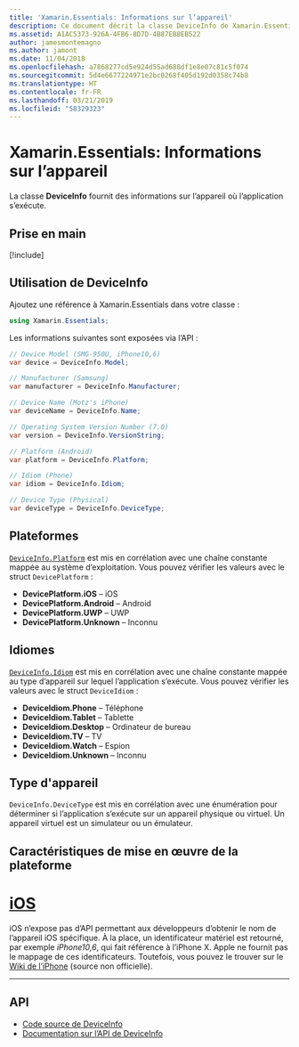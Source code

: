 ```yaml
---
title: 'Xamarin.Essentials: Informations sur l’appareil'
description: Ce document décrit la classe DeviceInfo de Xamarin.Essentials, qui fournit des informations sur l’appareil où l’application s’exécute.
ms.assetid: A1AC5373-926A-4FB6-8D7D-4B87EB8EB522
author: jamesmontemagno
ms.author: jamont
ms.date: 11/04/2018
ms.openlocfilehash: a7868277cd5e924d55ad688df1e8e07c81c5f074
ms.sourcegitcommit: 5d4e6677224971e2bc0268f405d192d0358c74b8
ms.translationtype: HT
ms.contentlocale: fr-FR
ms.lasthandoff: 03/21/2019
ms.locfileid: "58329323"
---
```

# <a name="xamarinessentials-device-information"></a>Xamarin.Essentials: Informations sur l’appareil

La classe **DeviceInfo** fournit des informations sur l’appareil où l’application s’exécute.

## <a name="get-started"></a>Prise en main

[!include[](~/essentials/includes/get-started.md)]

## <a name="using-deviceinfo"></a>Utilisation de DeviceInfo

Ajoutez une référence à Xamarin.Essentials dans votre classe :

```csharp
using Xamarin.Essentials;
```

Les informations suivantes sont exposées via l’API :

```csharp
// Device Model (SMG-950U, iPhone10,6)
var device = DeviceInfo.Model;

// Manufacturer (Samsung)
var manufacturer = DeviceInfo.Manufacturer;

// Device Name (Motz's iPhone)
var deviceName = DeviceInfo.Name;

// Operating System Version Number (7.0)
var version = DeviceInfo.VersionString;

// Platform (Android)
var platform = DeviceInfo.Platform;

// Idiom (Phone)
var idiom = DeviceInfo.Idiom;

// Device Type (Physical)
var deviceType = DeviceInfo.DeviceType;
```

## <a name="platforms"></a>Plateformes

[`DeviceInfo.Platform`](xref:Xamarin.Essentials.DeviceInfo.Platform) est mis en corrélation avec une chaîne constante mappée au système d’exploitation. Vous pouvez vérifier les valeurs avec le struct `DevicePlatform` :

- **DevicePlatform.iOS** – iOS
- **DevicePlatform.Android** – Android
- **DevicePlatform.UWP** – UWP
- **DevicePlatform.Unknown** – Inconnu

## <a name="idioms"></a>Idiomes

[`DeviceInfo.Idiom`](xref:Xamarin.Essentials.DeviceInfo.Idiom) est mis en corrélation avec une chaîne constante mappée au type d’appareil sur lequel l’application s’exécute. Vous pouvez vérifier les valeurs avec le struct `DeviceIdiom` :

- **DeviceIdiom.Phone** – Téléphone
- **DeviceIdiom.Tablet** – Tablette
- **DeviceIdiom.Desktop** – Ordinateur de bureau
- **DeviceIdiom.TV** – TV
- **DeviceIdiom.Watch** – Espion
- **DeviceIdiom.Unknown** – Inconnu

## <a name="device-type"></a>Type d'appareil

`DeviceInfo.DeviceType` est mis en corrélation avec une énumération pour déterminer si l’application s’exécute sur un appareil physique ou virtuel. Un appareil virtuel est un simulateur ou un émulateur.

## <a name="platform-implementation-specifics"></a>Caractéristiques de mise en œuvre de la plateforme

# <a name="iostabios"></a>[iOS](#tab/ios)

iOS n’expose pas d’API permettant aux développeurs d’obtenir le nom de l’appareil iOS spécifique. À la place, un identificateur matériel est retourné, par exemple _iPhone10,6_, qui fait référence à l’iPhone X. Apple ne fournit pas le mappage de ces identificateurs. Toutefois, vous pouvez le trouver sur le [Wiki de l’iPhone](https://www.theiphonewiki.com/wiki/Models) (source non officielle).

--------------

## <a name="api"></a>API

- [Code source de DeviceInfo](https://github.com/xamarin/Essentials/tree/master/Xamarin.Essentials/DeviceInfo)
- [Documentation sur l’API de DeviceInfo](xref:Xamarin.Essentials.DeviceInfo)
